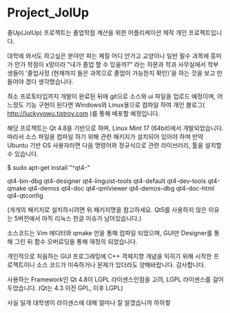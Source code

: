Project_JolUp
=============

졸Up(JolUp) 프로젝트는 졸업학점 계산을 위한 어플리케이션 제작 개인 프로젝트입니다.

대학에 와서도 하고싶은 분야만 파는 체질 어디 안가고 교양이나 일반 필수 과목에 흥미가 안가 학점이 x망이라 "내가 졸업 할 수 있을까?" 라는 자문과 학과 사무실에서 학부생들이 '졸업사정 (현재까지 들은 과목으로 졸업이 가능한지 확인)'을 하는 것을 보고 만들어야 겠다 생각했습니다.

최소 프로토타입까지 개발이 완료된 뒤에 git으로 소스와 ui 파일을 업로드 예정이며, 어느정도 기능 구현이 된다면 Windows와 Linux용으로 컴파일 하여 개인 블로그( http://luckyyowu.tistroy.com )를 통해 배포할 예정입니다.

해당 프로젝트는 Qt 4.8을 기반으로 하며, Linux Mint 17 (64bit)에서 개발되었습니다. 따라서 소스 파일을 컴파일 하기 위해 관련 패키지가 설치되어 있어야 하며 만약 Ubuntu 기반 OS 사용자라면 다음 명령어와 정규식으로 관련 라이브러리, 툴을 설치할 수 있습니다.

$ sudo apt-get install "^qt4-"

qt4-bin-dbg         qt4-designer        qt4-linguist-tools  qt4-default         qt4-dev-tools       qt4-qmake qt4-demos           qt4-doc             qt4-qmlviewer qt4-demos-dbg       qt4-doc-html        qt4-qtconfig

(개개의 패키지로 설치하시려면 위 패키지명을 참고하세요. Qt5를 사용하지 않은 이유는 5버전에서 아직 리눅스 한글 이슈가 남아있습니다.)

소스코드는 Vim 에디터와 qmake 만을 통해 컴파일 되었으며, GUI만 Designer를 통해 그린 뒤 함수 오버로딩을 통해 재정의 되었습니다.

개인적으로 처음하는 GUI 프로그래밍에 C++ 객체지향 개념을 익히기 위해 시작한 프로젝트이니 소스 코드가 미숙하거나 문제가 있더라도 양해바랍니다. 감사합니다.

사용하는 Framework인 Qt 4.8이 LGPL 라이센스인점을 고려, LGPL 라이센스를 걸어두었습니다. (Qt는 4.3 이전 GPL, 이후 LGPL)

사실 일개 대학생이 라이센스에 대해 얼마나 잘 알겠습니까 하하핳
